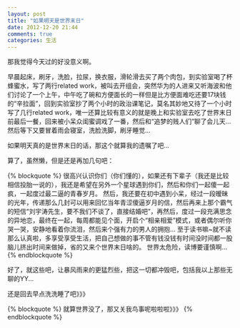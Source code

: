 ```yaml
---
layout: post
title: "如果明天是世界末日"
date: 2012-12-20 21:44
comments: true
categories: 生活
---
```


那我觉得今天过的好没意义啊。

早晨起床，刷牙，洗脸，拉尿，换衣服，滑轮滑去买了两个肉包，到实验室喝了杯蜂蜜水，写了两行related work，被叫去开组会，突然华为的人进来又听海波和他们讨论了一个上午，中午吃了碗和方便面长的一样但是比方便面难吃还要17块钱的“辛拉面”，回到实验室抄了两个小时的政治课笔记，莫名其妙地又待了一个小时写了几行related work，唯一还算比较有意义的就是晚上和实验室去吃了世界末日前最后一餐，回来被小呆众闺蜜调戏了一番，然后和“追梦的贱人们”聊了会儿天...然后等下又要冒着雨会寝室，洗脸洗脚，刷牙睡觉...

如果明天真的是世界末日的话，那这个就算我的遗嘱了吧...

算了，虽然懒，但是还是再加几句吧：

{% blockquote %}
很高兴认识你们（你们懂的），如果还有下辈子（我还是比较相信投胎一说的），我还是希望在另外一个星球遇到你们，然后和你们一起傻一起疯，一起度过最二逼的青春岁月。
然后，我还要在初中遇到小呆，经过一段暧昧的光年，传递那么几封可以用来回忆当年青涩傻逼岁月的信，然后再来上那个霸气的短信“刘宇涛先生，要不我们不谈了，直接结婚吧”，再然后，度过一段充满思念的异地恋，最终在一起，每周都能见个面，开启个“相亲相爱”模式，或者偶尔听你哭一哭，安静地看着你流泪，然后来个强有力的男人的拥抱...
至于读书嘛~就不读那么认真啦，多享受享受生活，把自己想做的事不管有钱没钱有时间没时间都一股脑儿挤出时间来做掉，省的又来个世界末日啥的。
世界太危险，读博要谨慎啊...
{% endblockquote %}

好了，就这些吧，让暴风雨来的更猛烈些，把这一切都冲毁吧，包括我以上那些无聊的YY...

还是回去早点洗洗睡了吧》》》

{% blockquote %}
就算世界没了，那又关我鸟事呢啦啦啦》》》
{% endblockquote %}
